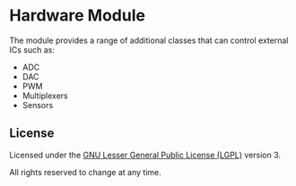 # Hardware Module

The module provides a range of additional classes that can control external ICs such as:

  * ADC
  * DAC
  * PWM
  * Multiplexers
  * Sensors

## License

Licensed under the [GNU Lesser General Public License (LGPL)](http://doc.qt.io/qt-5/lgpl.html) version 3.

All rights reserved to change at any time.